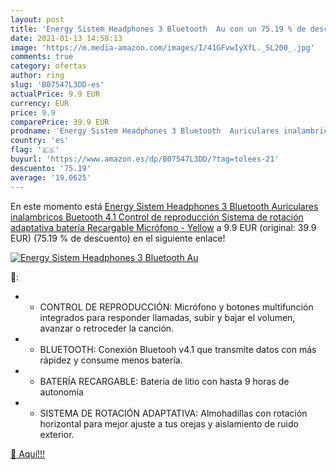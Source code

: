 ```yaml
---
layout: post
title: 'Energy Sistem Headphones 3 Bluetooth  Au con un 75.19 % de descuento'
date: 2021-01-13 14:58:13
image: 'https://m.media-amazon.com/images/I/41GFvwIyXfL._SL200_.jpg'
comments: true
category: ofertas
author: ring
slug: 'B07547L3DD-es'
actualPrice: 9.9 EUR
currency: EUR
price: 9.9
comparePrice: 39.9 EUR
prodname: 'Energy Sistem Headphones 3 Bluetooth  Auriculares inalambricos Buetooth 4.1  Control de reproducción  Sistema de rotación adaptativa  batería Recargable  Micrófono  - Yellow'
country: 'es'
flag: '🇪🇸'
buyurl: 'https://www.amazon.es/dp/B07547L3DD/?tag=tolees-21'
descuento: '75.19'
average: '19.0625'
---
```


En este momento está [Energy Sistem Headphones 3 Bluetooth  Auriculares inalambricos Buetooth 4.1  Control de reproducción  Sistema de rotación adaptativa  batería Recargable  Micrófono  - Yellow](https://www.amazon.es/dp/B07547L3DD/?tag=tolees-21) a 9.9 EUR (original: 39.9 EUR) (75.19 %  de descuento) en el siguiente enlace!

[![Energy Sistem Headphones 3 Bluetooth  Au](https://m.media-amazon.com/images/I/41GFvwIyXfL._SL200_.jpg)](https://www.amazon.es/dp/B07547L3DD/?tag=tolees-21)

🔎:

- - CONTROL DE REPRODUCCIÓN: Micrófono y botones multifunción integrados para responder llamadas, subir y bajar el volumen, avanzar o retroceder la canción.
- - BLUETOOTH: Conexión Bluetooh v4.1 que transmite datos con más rápidez y consume menos batería.
- - BATERÍA RECARGABLE: Batería de litio con hasta 9 horas de autonomía
- - SISTEMA DE ROTACIÓN ADAPTATIVA: Almohadillas con rotación horizontal para mejor ajuste a tus orejas y aislamiento de ruido exterior.

[🛒 Aquí!!!](https://www.amazon.es/dp/B07547L3DD/?tag=tolees-21)
